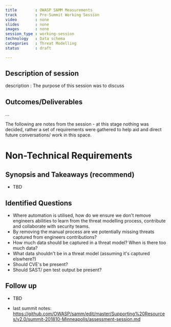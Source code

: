 ```yaml
---
title        : OWASP SAMM Measurements
track        : Pre-Summit Working Session
video        : none
slides       : none
images       : none
session_type : working-session         
technology   : Data schema
categories   : Threat Modelling
status       : draft              

---
```


## Description of session

description  : The purpose of this session was to discuss 

## Outcomes/Deliverables 

...


The following are notes from the session - at this stage nothing was decided, rather a set of requirements were gathered to help aid and direct future conversations/ work in this space.

# Non-Technical Requirements







## Synopsis and Takeaways (recommend)
- TBD

## Identified Questions
- Where automation is utilised, how do we ensure we don't remove engineers abilities to learn from the threat modelling process, contribute and collaborate with security teams.
- By removing the manual process are we potentially missing threats captured from engineers contributions?
- How much data should be captured in a threat model? When is there too much data?
- What data shouldn't be in a threat model (assuming it's captured elswhere?)
- Should CVE's be present?
- Should SAST/ pen test output be present?

## Follow up
- TBD

- last summit notes:  
https://github.com/OWASP/samm/edit/master/Supporting%20Resources/v2.0/summit-201810-Minneapolis/assessment-session.md

